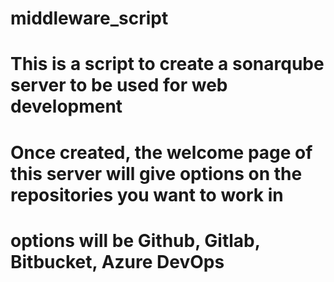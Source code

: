 # middleware_script
# This is a script to create a sonarqube server to be used for web development
# Once created, the welcome page of this server will give options on the repositories you want to work in
# options will be Github, Gitlab, Bitbucket, Azure DevOps
